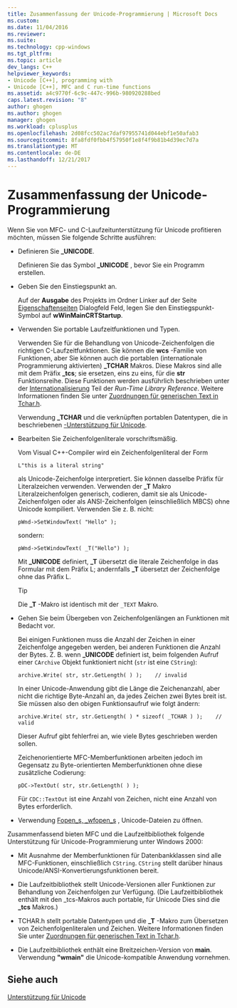 ```yaml
---
title: Zusammenfassung der Unicode-Programmierung | Microsoft Docs
ms.custom: 
ms.date: 11/04/2016
ms.reviewer: 
ms.suite: 
ms.technology: cpp-windows
ms.tgt_pltfrm: 
ms.topic: article
dev_langs: C++
helpviewer_keywords:
- Unicode [C++], programming with
- Unicode [C++], MFC and C run-time functions
ms.assetid: a4c9770f-6c9c-447c-996b-980920288bed
caps.latest.revision: "8"
author: ghogen
ms.author: ghogen
manager: ghogen
ms.workload: cplusplus
ms.openlocfilehash: 2d08fcc502ac7daf97955741d044ebf1e50afab3
ms.sourcegitcommit: 8fa8fdf0fbb4f57950f1e8f4f9b81b4d39ec7d7a
ms.translationtype: MT
ms.contentlocale: de-DE
ms.lasthandoff: 12/21/2017
---
```

# <a name="unicode-programming-summary"></a>Zusammenfassung der Unicode-Programmierung
Wenn Sie von MFC- und C-Laufzeitunterstützung für Unicode profitieren möchten, müssen Sie folgende Schritte ausführen:  
  
-   Definieren Sie **_UNICODE**.  
  
     Definieren Sie das Symbol **_UNICODE** , bevor Sie ein Programm erstellen.  
  
-   Geben Sie den Einstiegspunkt an.  
  
     Auf der **Ausgabe** des Projekts im Ordner Linker auf der Seite [Eigenschaftenseiten](../ide/property-pages-visual-cpp.md) Dialogfeld Feld, legen Sie den Einstiegspunkt-Symbol auf **wWinMainCRTStartup**.  
  
-   Verwenden Sie portable Laufzeitfunktionen und Typen.  
  
     Verwenden Sie für die Behandlung von Unicode-Zeichenfolgen die richtigen C-Laufzeitfunktionen. Sie können die **wcs** -Familie von Funktionen, aber Sie können auch die portablen (internationale Programmierung aktivierten) **_TCHAR** Makros. Diese Makros sind alle mit dem Präfix **_tcs**; sie ersetzen, eins zu eins, für die **str** Funktionsreihe. Diese Funktionen werden ausführlich beschrieben unter der [Internationalisierung](../c-runtime-library/internationalization.md) Teil der *Run-Time Library Reference*. Weitere Informationen finden Sie unter [Zuordnungen für generischen Text in Tchar.h](../text/generic-text-mappings-in-tchar-h.md).  
  
     Verwendung **_TCHAR** und die verknüpften portablen Datentypen, die in beschriebenen [-Unterstützung für Unicode](../text/support-for-unicode.md).  
  
-   Bearbeiten Sie Zeichenfolgenliterale vorschriftsmäßig.  
  
     Vom Visual C++-Compiler wird ein Zeichenfolgenliteral der Form  
  
    ```  
    L"this is a literal string"  
    ```  
  
     als Unicode-Zeichenfolge interpretiert. Sie können dasselbe Präfix für Literalzeichen verwenden. Verwenden der **_T** Makro Literalzeichenfolgen generisch, codieren, damit sie als Unicode-Zeichenfolgen oder als ANSI-Zeichenfolgen (einschließlich MBCS) ohne Unicode kompiliert. Verwenden Sie z. B. nicht:  
  
    ```  
    pWnd->SetWindowText( "Hello" );  
    ```  
  
     sondern:  
  
    ```  
    pWnd->SetWindowText( _T("Hello") );  
    ```  
  
     Mit **_UNICODE** definiert, **_T** übersetzt die literale Zeichenfolge in das Formular mit dem Präfix L; andernfalls **_T** übersetzt der Zeichenfolge ohne das Präfix L.  
  
    > [!TIP]
    >  Die **_T** -Makro ist identisch mit der `_TEXT` Makro.  
  
-   Gehen Sie beim Übergeben von Zeichenfolgenlängen an Funktionen mit Bedacht vor.  
  
     Bei einigen Funktionen muss die Anzahl der Zeichen in einer Zeichenfolge angegeben werden, bei anderen Funktionen die Anzahl der Bytes. Z. B. wenn **_UNICODE** definiert ist, beim folgenden Aufruf einer `CArchive` Objekt funktioniert nicht (`str` ist eine `CString`):  
  
    ```  
    archive.Write( str, str.GetLength( ) );    // invalid  
    ```  
  
     In einer Unicode-Anwendung gibt die Länge die Zeichenanzahl, aber nicht die richtige Byte-Anzahl an, da jedes Zeichen zwei Bytes breit ist. Sie müssen also den obigen Funktionsaufruf wie folgt ändern:  
  
    ```  
    archive.Write( str, str.GetLength( ) * sizeof( _TCHAR ) );    // valid  
    ```  
  
     Dieser Aufruf gibt fehlerfrei an, wie viele Bytes geschrieben werden sollen.  
  
     Zeichenorientierte MFC-Memberfunktionen arbeiten jedoch im Gegensatz zu Byte-orientierten Memberfunktionen ohne diese zusätzliche Codierung:  
  
    ```  
    pDC->TextOut( str, str.GetLength( ) );  
    ```  
  
     Für `CDC::TextOut` ist eine Anzahl von Zeichen, nicht eine Anzahl von Bytes erforderlich.  
  
-   Verwendung [Fopen_s, _wfopen_s](../c-runtime-library/reference/fopen-s-wfopen-s.md) , Unicode-Dateien zu öffnen.  
  
 Zusammenfassend bieten MFC und die Laufzeitbibliothek folgende Unterstützung für Unicode-Programmierung unter Windows 2000:  
  
-   Mit Ausnahme der Memberfunktionen für Datenbankklassen sind alle MFC-Funktionen, einschließlich `CString`. `CString` stellt darüber hinaus Unicode/ANSI-Konvertierungsfunktionen bereit.  
  
-   Die Laufzeitbibliothek stellt Unicode-Versionen aller Funktionen zur Behandlung von Zeichenfolgen zur Verfügung. (Die Laufzeitbibliothek enthält mit den _tcs-Makros auch portable, für Unicode Dies sind die **_tcs** Makros.)  
  
-   TCHAR.h stellt portable Datentypen und die **_T** -Makro zum Übersetzen von Zeichenfolgenliteralen und Zeichen. Weitere Informationen finden Sie unter [Zuordnungen für generischen Text in Tchar.h](../text/generic-text-mappings-in-tchar-h.md).  
  
-   Die Laufzeitbibliothek enthält eine Breitzeichen-Version von **main**. Verwendung **"wmain"** die Unicode-kompatible Anwendung vornehmen.  
  
## <a name="see-also"></a>Siehe auch  
 [Unterstützung für Unicode](../text/support-for-unicode.md)
